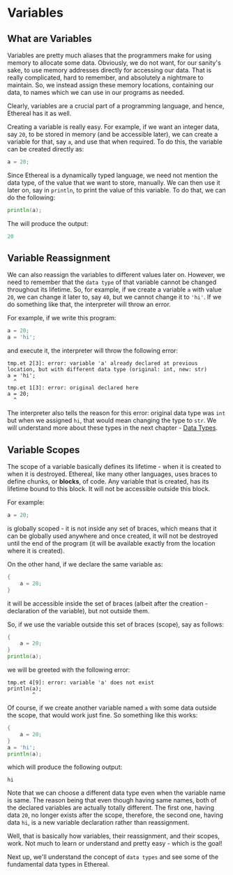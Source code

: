 # Variables

## What are Variables
Variables are pretty much aliases that the programmers make for using memory to allocate some data.
Obviously, we do not want, for our sanity's sake, to use memory addresses directly for accessing our data.
That is really complicated, hard to remember, and absolutely a nightmare to maintain.
So, we instead assign these memory locations, containing our data, to names which we can use in our programs as needed.

Clearly, variables are a crucial part of a programming language, and hence, Ethereal has it as well.

Creating a variable is really easy. For example, if we want an integer data, say `20`, to be stored in memory (and be accessible later),
we can create a variable for that, say `a`, and use that when required. To do this, the variable can be created directly as:
```go
a = 20;
```

Since Ethereal is a dynamically typed language, we need not mention the data type, of the value that we want to store, manually.
We can then use it later on, say in `println`, to print the value of this variable. To do that, we can do the following:
```go
println(a);
```

The will produce the output:
```go
20
```

## Variable Reassignment
We can also reassign the variables to different values later on. However, we need to remember that the `data type` of that variable cannot be changed throughout its lifetime. So, for example, if we create a variable `a` with value `20`, we can change it later to, say `40`, but we cannot change it to `'hi'`.
If we do something like that, the interpreter will throw an error.

For example, if we write this program:
```go
a = 20;
a = 'hi';
```
and execute it, the interpreter will throw the following error:
```
tmp.et 2[3]: error: variable 'a' already declared at previous location, but with different data type (original: int, new: str)
a = 'hi';
  ^
tmp.et 1[3]: error: original declared here
a = 20;
  ^
```

The interpreter also tells the reason for this error: original data type was `int` but when we assigned `hi`, that would mean changing the type to `str`.
We will understand more about these types in the next chapter - [Data Types](./04-data-types.md).

## Variable Scopes
The scope of a variable basically defines its lifetime - when it is created to when it is destroyed.
Ethereal, like many other languages, uses braces to define chunks, or **blocks**, of code.
Any variable that is created, has its lifetime bound to this block. It will not be accessible outside this block.

For example:
```go
a = 20;
```
is globally scoped - it is not inside any set of braces, which means that it can be globally used anywhere and once created,
it will not be destroyed until the end of the program (it will be available exactly from the location where it is created).

On the other hand, if we declare the same variable as:
```go
{
	a = 20;
}
```
it will be accessible inside the set of braces (albeit after the creation - declaration of the variable), but not outside them.

So, if we use the variable outside this set of braces (scope), say as follows:
```go
{
	a = 20;
}
println(a);
```
we will be greeted with the following error:
```
tmp.et 4[9]: error: variable 'a' does not exist
println(a);
        ^
```

Of course, if we create another variable named `a` with some data outside the scope, that would work just fine. So something like this works:
```go
{
	a = 20;
}
a = 'hi';
println(a);
```
which will produce the following output:
```
hi
```

Note that we can choose a different data type even when the variable name is same.
The reason being that even though having same names, both of the declared variables are actually totally different.
The first one, having data `20`, no longer exists after the scope, therefore, the second one, having data `hi`,
is a new variable declaration rather than reassignment.


Well, that is basically how variables, their reassignment, and their scopes, work. Not much to learn or understand and pretty easy - which is the goal!

Next up, we'll understand the concept of `data types` and see some of the fundamental data types in Ethereal.